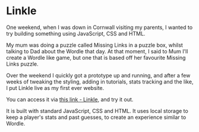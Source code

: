 # Linkle
One weekend, when I was down in Cornwall visiting my parents, I wanted to try building something using JavaScript, CSS and HTML.

My mum was doing a puzzle called Missing Links in a puzzle box, whilst talking to Dad about the Wordle that day. At that moment, I said to Mum I'll create a Wordle like game, but one that is based off her favourite Missing Links puzzle.

Over the weekend I quickly got a prototype up and running, and after a few weeks of tweaking the styling, adding in tutorials, stats tracking and the like, I put Linkle live as my first ever website.

You can access it via [this link - Linkle](https://linkle.uk), and try it out.

It is built with standard JavaScript, CSS and HTML. It uses local storage to keep a player's stats and past guesses, to create an experience similar to Wordle.
